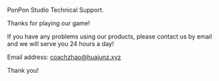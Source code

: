 PonPon Studio Technical Support.

Thanks for playing our game!

If you have any problems using our products, please contact us by email and we will serve you 24 hours a day!

Email address: [coachzhao@huajunz.xyz](mailto:coachzhao@huajunz.xyz)

Thank you!
